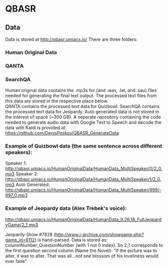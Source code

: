 # QBASR



## Data

Data is stored at http://qbasr.umiacs.io/
There are three folders:
### Human Original Data
### QANTA
### SearchQA

Human original data contains the .mp3s for (and .wav, .lat, and .sau) files needed for generating the final text output.  The processed text files from this data are stored in the respective place below.  
QANTA contains the processed text data for Quizbowl.
SearchQA contains the processed text data for Jeopardy.
Auto generated data is not stored in the interest of space (~300 GB). A seperate repository containing the code needed to generate audio data with Google Text to Speech and decode the data with Kaldi is provided at:
https://github.com/DenisPeskov/QBASR_GenerateData

###  Example of Quizbowl data (the same sentence across different speakers):
Speaker 1:
http://qbasr.umiacs.io/HumanOriginalData/HumanData_MultiSpeaker/0/2_0.mp3
Speaker 2:
http://qbasr.umiacs.io/HumanOriginalData/HumanData_MultiSpeaker/1/2_0.mp3
Auto Generated:
http://qbasr.umiacs.io/HumanOriginalData/HumanData_MultiSpeaker/999/-997_0.mp3

### Example of Jeopardy data (Alex Trebek's voice):
http://qbasr.umiacs.io/HumanOriginalData/HumanData_9.26.18_FullJeopardyGame/2_1.mp3

Jeopardy Show #7828 (http://www.j-archive.com/showgame.php?game_id=6112) is hand-parsed.  Data is stored as: columnNumber_QuestionNumber  (with 1 not 0 index).  So 2_1 corresponds to the first question second column (Name the Novel): "If the picture was to alter, it was to alter. That was all...not one blossom of his loveliness would ever fade".
